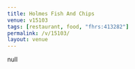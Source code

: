 ```yaml
---
title: Holmes Fish And Chips
venue: v15103
tags: [restaurant, food, "fhrs:413282"]
permalink: /v/15103/
layout: venue
---
```

null
